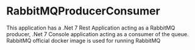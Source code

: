 # RabbitMQProducerConsumer
This application has a .Net 7 Rest Application acting as a RabbitMQ producer, .Net 7 Console application acting as a consumer of the queue. RabbitMQ official docker image is used for running RabbitMQ
